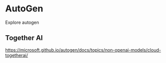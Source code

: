# AutoGen

Explore autogen

## Together AI

https://microsoft.github.io/autogen/docs/topics/non-openai-models/cloud-togetherai/
